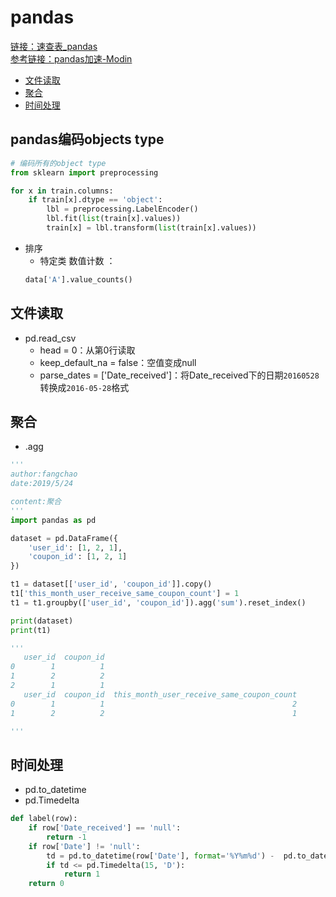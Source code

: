 # pandas
[链接：速查表_pandas](https://github.com/FangChao1086/machine_learning/tree/master/%E6%9C%BA%E5%99%A8%E5%AD%A6%E4%B9%A0/%E9%80%9F%E6%9F%A5%E8%A1%A8/Pandas)  
[参考链接：pandas加速-Modin](https://mp.weixin.qq.com/s/zLMa-fkvErXpQLWjcQbUzg)   

* [文件读取](#文件读取)
* [聚合](#聚合)
* [时间处理](#时间处理)

## pandas编码objects type
```python
# 编码所有的object type
from sklearn import preprocessing

for x in train.columns:
    if train[x].dtype == 'object':
        lbl = preprocessing.LabelEncoder()
        lbl.fit(list(train[x].values))
        train[x] = lbl.transform(list(train[x].values))

```
* 排序
  * 特定类 数值计数 ：
  ```python
  data['A'].value_counts()
  ```
  
<!-- <span id="文件读取"></span> -->
## 文件读取
* pd.read_csv
  * head = 0：从第0行读取
  * keep_default_na = false：空值变成null
  * parse_dates = ['Date_received']：将Date_received下的日期`20160528`转换成`2016-05-28`格式

## 聚合  
* .agg
```python
'''
author:fangchao
date:2019/5/24

content:聚合
'''
import pandas as pd

dataset = pd.DataFrame({
    'user_id': [1, 2, 1],
    'coupon_id': [1, 2, 1]
})

t1 = dataset[['user_id', 'coupon_id']].copy()
t1['this_month_user_receive_same_coupon_count'] = 1
t1 = t1.groupby(['user_id', 'coupon_id']).agg('sum').reset_index()

print(dataset)
print(t1)

'''
   user_id  coupon_id
0        1          1
1        2          2
2        1          1
   user_id  coupon_id  this_month_user_receive_same_coupon_count
0        1          1                                          2
1        2          2                                          1

'''
```

<!-- <span id="时间处理"></span> -->
## 时间处理
* pd.to_datetime
* pd.Timedelta
```python
def label(row):
    if row['Date_received'] == 'null':
        return -1
    if row['Date'] != 'null':
        td = pd.to_datetime(row['Date'], format='%Y%m%d') -  pd.to_datetime(row['Date_received'], format='%Y%m%d')
        if td <= pd.Timedelta(15, 'D'):
            return 1
    return 0
```
